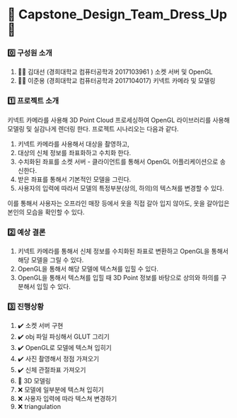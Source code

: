 # :dress: Capstone_Design_Team_Dress_Up :dress:

### :zero: 구성원 소개

1. :man_office_worker: 김대선 (경희대학교 컴퓨터공학과 2017103961 ) 
   소켓 서버 및 OpenGL
2. :man_in_tuxedo: 이준용 (경희대학교 컴퓨터공학과 2017104017) 
   키넥트 카메라 및 모델링

### :one: 프로젝트 소개

키넥트 카메라를 사용해 3D Point Cloud 프로세싱하여 OpenGL 라이브러리를 사용해 모델링 및 실감나게 렌더링 한다. 프로젝트 시나리오는 다음과 같다. 

1. 키넥트 카메라를 사용해서 대상을 촬영하고, 
2. 대상의 신체 정보를 좌표화하고 수치화 한다. 
3. 수치화된 좌표를 소켓 서버 - 클라이언트를 통해서 OpenGL 어플리케이션으로 송신한다. 
4. 받은 좌표를 통해서 기본적인 모델을 그린다. 
5.  사용자의 입력에 따라서 모델의 특정부분(상의, 하의)의 텍스쳐를 변경할 수 있다. 

이를 통해서 사용자는 오프라인 매장 등에서 옷을 직접 갈아 입지 않아도, 옷을 갈아입은 본인의 모습을 확인할 수 있다.

### :two: 예상 결론

1. 키넥트 카메라를 통해서 신체 정보를 수치화된 좌표로 변환하고 OpenGL을 통해서 해당 모델을 그릴 수 있다.
2. OpenGL을 통해서 해당 모델에 텍스쳐를 입힐 수 있다.
3. OpenGL을 통해서 텍스쳐를 입힐 때 3D Point 정보를 바탕으로 상의와 하의를 구분해서 입힐 수 있다.

### :three: 진행상황

1. :heavy_check_mark: 소켓 서버 구현
2. :heavy_check_mark: obj 파일 파싱해서 GLUT 그리기
3. :heavy_check_mark: OpenGL로 모델에 텍스쳐 입히기
4. :heavy_check_mark: 사진 촬영해서 정점 가져오기
5. :heavy_check_mark: 신체 관절좌표 가져오기
6. :small_red_triangle: 3D 모델링
7. :x: 모델에 일부분에 텍스쳐 입히기
8. :x: 사용자 입력에 따라 텍스쳐 변경하기
9. :x: triangulation